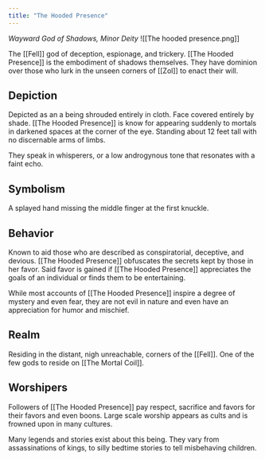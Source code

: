 ```yaml
---
title: "The Hooded Presence"
---
```

*Wayward God of Shadows, Minor Deity*
![[The hooded presence.png]]

The [[Fell]] god of deception, espionage, and trickery. [[The Hooded Presence]] is the embodiment of shadows themselves. They have dominion over those who lurk in the unseen corners of [[Zol]] to enact their will.

## Depiction
Depicted as an a being shrouded entirely in cloth. Face covered entirely by shade. [[The Hooded Presence]] is know for appearing suddenly to mortals in darkened spaces at the corner of the eye. Standing about 12 feet tall with no discernable arms of limbs.

They speak in whisperers, or a low androgynous tone that resonates with a faint echo. 

## Symbolism
A splayed hand missing the middle finger at the first knuckle. 

## Behavior
Known to aid those who are described as conspiratorial, deceptive, and devious. [[The Hooded Presence]] obfuscates the secrets kept by those in her favor. Said favor is gained if [[The Hooded Presence]] appreciates the goals of an individual or finds them to be entertaining.

While most accounts of [[The Hooded Presence]] inspire a degree of mystery and even fear, they are not evil in nature and even have an appreciation for humor and mischief.

## Realm
Residing in the distant, nigh unreachable, corners of the [[Fell]]. One of the few gods to reside on [[The Mortal Coil]].

## Worshipers
Followers of [[The Hooded Presence]] pay respect, sacrifice and favors for their favors and even boons. Large scale worship appears as cults and is frowned upon in many cultures.

Many legends and stories exist about this being. They vary from assassinations of kings, to silly bedtime stories to tell misbehaving children.

